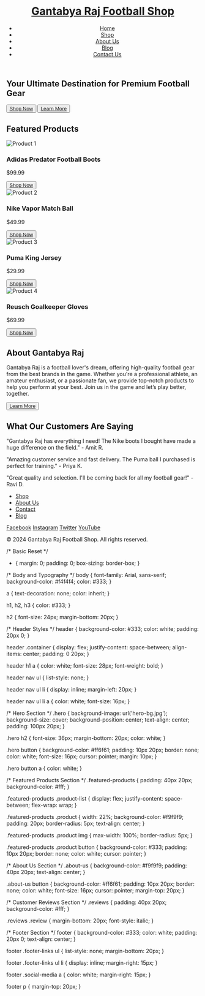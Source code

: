 <!DOCTYPE html>
<html lang="en">
<head>
  <meta charset="UTF-8">
  <meta name="viewport" content="width=device-width, initial-scale=1.0">
  <title>Gantabya Raj Football Shop</title>
  <link rel="stylesheet" href="styles.css">
</head>
<body>

  <!-- Header Section -->
  <header>
    <div class="container">
      <h1><a href="#">Gantabya Raj Football Shop</a></h1>
      <nav>
        <ul>
          <li><a href="#">Home</a></li>
          <li><a href="#">Shop</a></li>
          <li><a href="#">About Us</a></li>
          <li><a href="#">Blog</a></li>
          <li><a href="#">Contact Us</a></li>
        </ul>
      </nav>
    </div>
  </header>

  <!-- Hero Section -->
  <section class="hero">
    <div class="container">
      <h2>Your Ultimate Destination for Premium Football Gear</h2>
      <button><a href="#">Shop Now</a></button>
      <button><a href="#">Learn More</a></button>
    </div>
  </section>

  <!-- Featured Products Section -->
  <section class="featured-products">
    <div class="container">
      <h2>Featured Products</h2>
      <div class="product-list">
        <div class="product">
          <img src="product1.jpg" alt="Product 1">
          <h3>Adidas Predator Football Boots</h3>
          <p>$99.99</p>
          <button><a href="#">Shop Now</a></button>
        </div>
        <div class="product">
          <img src="product2.jpg" alt="Product 2">
          <h3>Nike Vapor Match Ball</h3>
          <p>$49.99</p>
          <button><a href="#">Shop Now</a></button>
        </div>
        <div class="product">
          <img src="product3.jpg" alt="Product 3">
          <h3>Puma King Jersey</h3>
          <p>$29.99</p>
          <button><a href="#">Shop Now</a></button>
        </div>
        <div class="product">
          <img src="product4.jpg" alt="Product 4">
          <h3>Reusch Goalkeeper Gloves</h3>
          <p>$69.99</p>
          <button><a href="#">Shop Now</a></button>
        </div>
      </div>
    </div>
  </section>

  <!-- About Us Section -->
  <section class="about-us">
    <div class="container">
      <h2>About Gantabya Raj</h2>
      <p>Gantabya Raj is a football lover's dream, offering high-quality football gear from the best brands in the game. Whether you're a professional athlete, an amateur enthusiast, or a passionate fan, we provide top-notch products to help you perform at your best. Join us in the game and let’s play better, together.</p>
      <button><a href="#">Learn More</a></button>
    </div>
  </section>

  <!-- Customer Reviews Section -->
  <section class="reviews">
    <div class="container">
      <h2>What Our Customers Are Saying</h2>
      <div class="review">
        <p>"Gantabya Raj has everything I need! The Nike boots I bought have made a huge difference on the field." - Amit R.</p>
      </div>
      <div class="review">
        <p>"Amazing customer service and fast delivery. The Puma ball I purchased is perfect for training." - Priya K.</p>
      </div>
      <div class="review">
        <p>"Great quality and selection. I'll be coming back for all my football gear!" - Ravi D.</p>
      </div>
    </div>
  </section>

  <!-- Footer Section -->
  <footer>
    <div class="container">
      <div class="footer-links">
        <ul>
          <li><a href="#">Shop</a></li>
          <li><a href="#">About Us</a></li>
          <li><a href="#">Contact</a></li>
          <li><a href="#">Blog</a></li>
        </ul>
      </div>
      <div class="social-media">
        <a href="#">Facebook</a>
        <a href="#">Instagram</a>
        <a href="#">Twitter</a>
        <a href="#">YouTube</a>
      </div>
      <p>&copy; 2024 Gantabya Raj Football Shop. All rights reserved.</p>
    </div>
  </footer>

</body>

/* Basic Reset */
* {
  margin: 0;
  padding: 0;
  box-sizing: border-box;
}

/* Body and Typography */
body {
  font-family: Arial, sans-serif;
  background-color: #f4f4f4;
  color: #333;
}

a {
  text-decoration: none;
  color: inherit;
}

h1, h2, h3 {
  color: #333;
}

h2 {
  font-size: 24px;
  margin-bottom: 20px;
}

/* Header Styles */
header {
  background-color: #333;
  color: white;
  padding: 20px 0;
}

header .container {
  display: flex;
  justify-content: space-between;
  align-items: center;
  padding: 0 20px;
}

header h1 a {
  color: white;
  font-size: 28px;
  font-weight: bold;
}

header nav ul {
  list-style: none;
}

header nav ul li {
  display: inline;
  margin-left: 20px;
}

header nav ul li a {
  color: white;
  font-size: 16px;
}

/* Hero Section */
.hero {
  background-image: url('hero-bg.jpg');
  background-size: cover;
  background-position: center;
  text-align: center;
  padding: 100px 20px;
}

.hero h2 {
  font-size: 36px;
  margin-bottom: 20px;
  color: white;
}

.hero button {
  background-color: #ff6f61;
  padding: 10px 20px;
  border: none;
  color: white;
  font-size: 16px;
  cursor: pointer;
  margin: 10px;
}

.hero button a {
  color: white;
}

/* Featured Products Section */
.featured-products {
  padding: 40px 20px;
  background-color: #fff;
}

.featured-products .product-list {
  display: flex;
  justify-content: space-between;
  flex-wrap: wrap;
}

.featured-products .product {
  width: 22%;
  background-color: #f9f9f9;
  padding: 20px;
  border-radius: 5px;
  text-align: center;
}

.featured-products .product img {
  max-width: 100%;
  border-radius: 5px;
}

.featured-products .product button {
  background-color: #333;
  padding: 10px 20px;
  border: none;
  color: white;
  cursor: pointer;
}

/* About Us Section */
.about-us {
  background-color: #f9f9f9;
  padding: 40px 20px;
  text-align: center;
}

.about-us button {
  background-color: #ff6f61;
  padding: 10px 20px;
  border: none;
  color: white;
  font-size: 16px;
  cursor: pointer;
  margin-top: 20px;
}

/* Customer Reviews Section */
.reviews {
  padding: 40px 20px;
  background-color: #fff;
}

.reviews .review {
  margin-bottom: 20px;
  font-style: italic;
}

/* Footer Section */
footer {
  background-color: #333;
  color: white;
  padding: 20px 0;
  text-align: center;
}

footer .footer-links ul {
  list-style: none;
  margin-bottom: 20px;
}

footer .footer-links ul li {
  display: inline;
  margin-right: 15px;
}

footer .social-media a {
  color: white;
  margin-right: 15px;
}

footer p {
  margin-top: 20px;
}


<!---
gantabya123/gantabya123 is a ✨ special ✨ repository because its `README.md` (this file) appears on your GitHub profile.
You can click the Preview link to take a look at your changes.
--->
